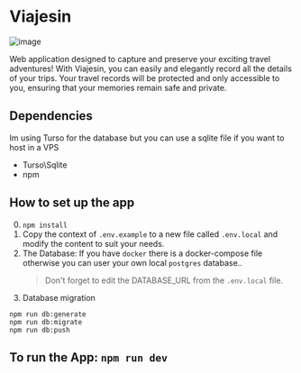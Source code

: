 # Viajesin

![image](https://github.com/zeroCalSoda/viajesin/assets/67925799/a7059de2-3ef4-415f-bc3a-a685a2ca7d6d)

Web application designed to capture and preserve your exciting travel adventures! With Viajesin, you can easily and elegantly record all the details of your trips. Your travel records will be protected and only accessible to you, ensuring that your memories remain safe and private.

## Dependencies

Im using Turso for the database but you can use a sqlite file if you want to host in a VPS

- Turso\Sqlite
- npm

## How to set up the app

0. `npm install`
1. Copy the context of `.env.example` to a new file called `.env.local` and modify the content to suit your needs.
2. The Database: If you have `docker` there is a docker-compose file otherwise you can user your own local `postgres` database..
   > Don't forget to edit the DATABASE_URL from the `.env.local` file.
3. Database migration

```
npm run db:generate
npm run db:migrate
npm run db:push
```

## To run the App: `npm run dev`
